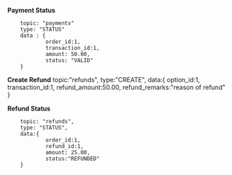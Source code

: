 **Payment Status**

        topic: "payments"
        type: "STATUS"
        data : {
                order_id:1,
                transaction_id:1,
                amount: 50.00,
                status: "VALID"
        }


**Create Refund**
        topic:"refunds",
        type:"CREATE",
        data:{
                option_id:1,
                transaction_id:1,
                refund_amount:50.00,
                refund_remarks:"reason of refund"     
        }



**Refund Status**

        topic: "refunds",
        type: "STATUS",
        data:{
                order_id:1,
                refund_id:1,
                amount: 25.00,
                status:"REFUNDED"
        }
